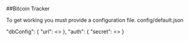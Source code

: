##Bitcoin Tracker

To get working you must provide a configuration file.
config/default.json

 "dbConfig": {
   "url": <<URL>>
 },
 "auth": {
   "secret": <<SECRET>>
 }
